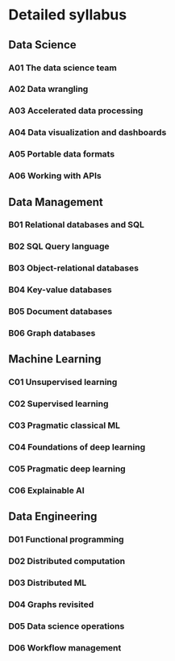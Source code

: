 # Detailed syllabus

## Data Science

### A01 The data science team

### A02 Data wrangling

### A03 Accelerated data processing

### A04 Data visualization and dashboards

### A05 Portable data formats

### A06 Working with APIs

## Data Management

### B01 Relational databases and SQL

### B02 SQL Query language

### B03 Object-relational databases

### B04 Key-value databases

### B05 Document databases

### B06 Graph databases

## Machine Learning

### C01 Unsupervised learning

### C02 Supervised learning

### C03 Pragmatic classical ML

### C04 Foundations of deep learning

### C05 Pragmatic deep learning

### C06 Explainable AI

## Data Engineering

### D01 Functional programming

### D02 Distributed computation

### D03 Distributed ML

### D04 Graphs revisited

### D05 Data science operations

### D06 Workflow management